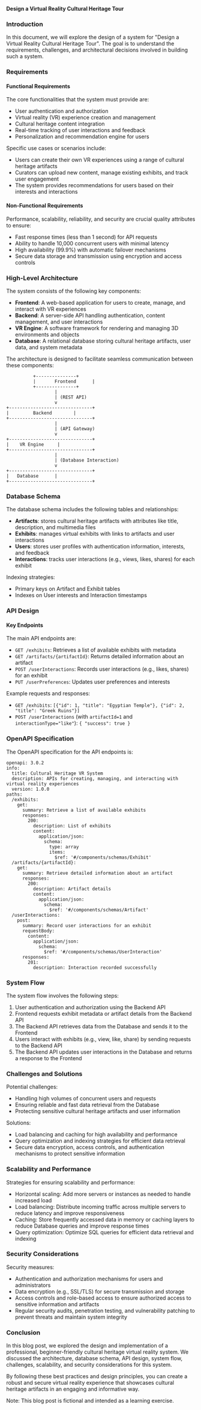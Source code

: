 **Design a Virtual Reality Cultural Heritage Tour**

### Introduction

In this document, we will explore the design of a system for "Design a Virtual Reality Cultural Heritage Tour". The goal is to understand the requirements, challenges, and architectural decisions involved in building such a system.

### Requirements

#### Functional Requirements

The core functionalities that the system must provide are:

* User authentication and authorization
* Virtual reality (VR) experience creation and management
* Cultural heritage content integration
* Real-time tracking of user interactions and feedback
* Personalization and recommendation engine for users

Specific use cases or scenarios include:

* Users can create their own VR experiences using a range of cultural heritage artifacts
* Curators can upload new content, manage existing exhibits, and track user engagement
* The system provides recommendations for users based on their interests and interactions

#### Non-Functional Requirements

Performance, scalability, reliability, and security are crucial quality attributes to ensure:

* Fast response times (less than 1 second) for API requests
* Ability to handle 10,000 concurrent users with minimal latency
* High availability (99.9%) with automatic failover mechanisms
* Secure data storage and transmission using encryption and access controls

### High-Level Architecture

The system consists of the following key components:

* **Frontend**: A web-based application for users to create, manage, and interact with VR experiences
* **Backend**: A server-side API handling authentication, content management, and user interactions
* **VR Engine**: A software framework for rendering and managing 3D environments and objects
* **Database**: A relational database storing cultural heritage artifacts, user data, and system metadata

The architecture is designed to facilitate seamless communication between these components:

```
          +---------------+
          |       Frontend      |
          +---------------+
                  |
                  | (REST API)
                  v
+-------------------------------+
|         Backend        |
+-------------------------------+
                  |
                  | (API Gateway)
                  v
+-------------------------------+
|    VR Engine     |
+-------------------------------+
                  |
                  | (Database Interaction)
                  v
+-------------------------------+
|   Database      |
+-------------------------------+
```

### Database Schema

The database schema includes the following tables and relationships:

* **Artifacts**: stores cultural heritage artifacts with attributes like title, description, and multimedia files
* **Exhibits**: manages virtual exhibits with links to artifacts and user interactions
* **Users**: stores user profiles with authentication information, interests, and feedback
* **Interactions**: tracks user interactions (e.g., views, likes, shares) for each exhibit

Indexing strategies:

* Primary keys on Artifact and Exhibit tables
* Indexes on User interests and Interaction timestamps

### API Design

#### Key Endpoints

The main API endpoints are:

* `GET /exhibits`: Retrieves a list of available exhibits with metadata
* `GET /artifacts/{artifactId}`: Returns detailed information about an artifact
* `POST /userInteractions`: Records user interactions (e.g., likes, shares) for an exhibit
* `PUT /userPreferences`: Updates user preferences and interests

Example requests and responses:

* `GET /exhibits`: `[{"id": 1, "title": "Egyptian Temple"}, {"id": 2, "title": "Greek Ruins"}]`
* `POST /userInteractions` (with `artifactId=1` and `interactionType="like"`): `{ "success": true }`

### OpenAPI Specification

The OpenAPI specification for the API endpoints is:

```
openapi: 3.0.2
info:
  title: Cultural Heritage VR System
  description: APIs for creating, managing, and interacting with virtual reality experiences
  version: 1.0.0
paths:
  /exhibits:
    get:
      summary: Retrieve a list of available exhibits
      responses:
        200:
          description: List of exhibits
          content:
            application/json:
              schema:
                type: array
                items:
                  $ref: '#/components/schemas/Exhibit'
  /artifacts/{artifactId}:
    get:
      summary: Retrieve detailed information about an artifact
      responses:
        200:
          description: Artifact details
          content:
            application/json:
              schema:
                $ref: '#/components/schemas/Artifact'
  /userInteractions:
    post:
      summary: Record user interactions for an exhibit
      requestBody:
        content:
          application/json:
            schema:
              $ref: '#/components/schemas/UserInteraction'
      responses:
        201:
          description: Interaction recorded successfully
```

### System Flow

The system flow involves the following steps:

1. User authentication and authorization using the Backend API
2. Frontend requests exhibit metadata or artifact details from the Backend API
3. The Backend API retrieves data from the Database and sends it to the Frontend
4. Users interact with exhibits (e.g., view, like, share) by sending requests to the Backend API
5. The Backend API updates user interactions in the Database and returns a response to the Frontend

### Challenges and Solutions

Potential challenges:

* Handling high volumes of concurrent users and requests
* Ensuring reliable and fast data retrieval from the Database
* Protecting sensitive cultural heritage artifacts and user information

Solutions:

* Load balancing and caching for high availability and performance
* Query optimization and indexing strategies for efficient data retrieval
* Secure data encryption, access controls, and authentication mechanisms to protect sensitive information

### Scalability and Performance

Strategies for ensuring scalability and performance:

* Horizontal scaling: Add more servers or instances as needed to handle increased load
* Load balancing: Distribute incoming traffic across multiple servers to reduce latency and improve responsiveness
* Caching: Store frequently accessed data in memory or caching layers to reduce Database queries and improve response times
* Query optimization: Optimize SQL queries for efficient data retrieval and indexing

### Security Considerations

Security measures:

* Authentication and authorization mechanisms for users and administrators
* Data encryption (e.g., SSL/TLS) for secure transmission and storage
* Access controls and role-based access to ensure authorized access to sensitive information and artifacts
* Regular security audits, penetration testing, and vulnerability patching to prevent threats and maintain system integrity

### Conclusion

In this blog post, we explored the design and implementation of a professional, beginner-friendly cultural heritage virtual reality system. We discussed the architecture, database schema, API design, system flow, challenges, scalability, and security considerations for this system.

By following these best practices and design principles, you can create a robust and secure virtual reality experience that showcases cultural heritage artifacts in an engaging and informative way.

Note: This blog post is fictional and intended as a learning exercise.